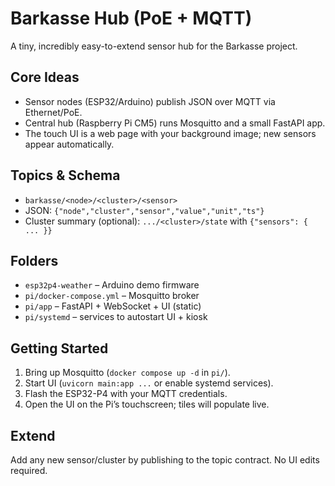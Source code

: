 # Barkasse Hub (PoE + MQTT)

A tiny, incredibly easy-to-extend sensor hub for the Barkasse project.

## Core Ideas
- Sensor nodes (ESP32/Arduino) publish JSON over MQTT via Ethernet/PoE.
- Central hub (Raspberry Pi CM5) runs Mosquitto and a small FastAPI app.
- The touch UI is a web page with your background image; new sensors appear automatically.

## Topics & Schema
- `barkasse/<node>/<cluster>/<sensor>`
- JSON: `{"node","cluster","sensor","value","unit","ts"}`
- Cluster summary (optional): `.../<cluster>/state` with `{"sensors": { ... }}`

## Folders
- `esp32p4-weather` – Arduino demo firmware
- `pi/docker-compose.yml` – Mosquitto broker
- `pi/app` – FastAPI + WebSocket + UI (static)
- `pi/systemd` – services to autostart UI + kiosk

## Getting Started
1. Bring up Mosquitto (`docker compose up -d` in `pi/`).
2. Start UI (`uvicorn main:app ...` or enable systemd services).
3. Flash the ESP32-P4 with your MQTT credentials.
4. Open the UI on the Pi’s touchscreen; tiles will populate live.

## Extend
Add any new sensor/cluster by publishing to the topic contract. No UI edits required.
